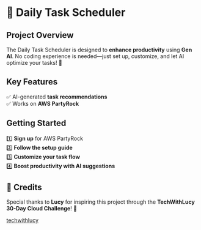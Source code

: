 # 📝 Daily Task Scheduler 


## **Project Overview**  
The Daily Task Scheduler is designed to **enhance productivity** using **Gen AI**. No coding experience is needed—just set up, customize, and let AI optimize your tasks! 🚀


## **Key Features**  
✅ AI-generated **task recommendations**  
✅ Works on **AWS PartyRock**  


## **Getting Started**  
1️⃣ **Sign up** for AWS PartyRock  
2️⃣ **Follow the setup guide**  
3️⃣ **Customize your task flow**  
4️⃣ **Boost productivity with AI suggestions** 

## 🙌 Credits  
Special thanks to **Lucy** for inspiring this project through the **TechWithLucy 30-Day Cloud Challenge**! 🚀 

[techwithlucy](https://learn.techwithlucy.com/)     
